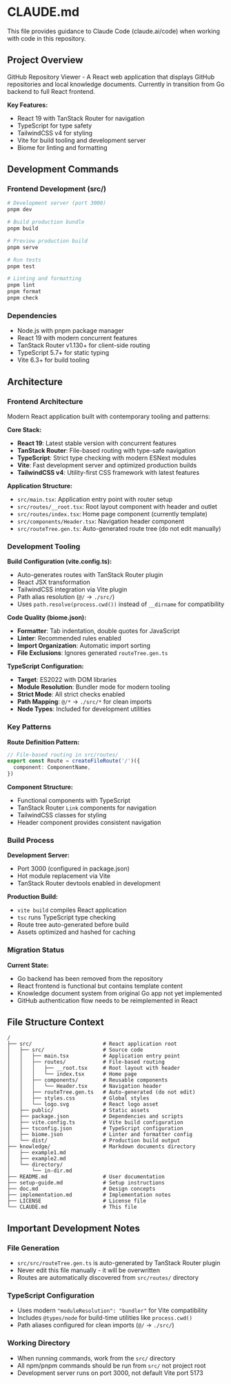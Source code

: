 # CLAUDE.md

This file provides guidance to Claude Code (claude.ai/code) when working with code in this repository.

## Project Overview

GitHub Repository Viewer - A React web application that displays GitHub repositories and local knowledge documents. Currently in transition from Go backend to full React frontend.

**Key Features:**
- React 19 with TanStack Router for navigation
- TypeScript for type safety
- TailwindCSS v4 for styling
- Vite for build tooling and development server
- Biome for linting and formatting

## Development Commands

### Frontend Development (src/)
```bash
# Development server (port 3000)
pnpm dev

# Build production bundle
pnpm build

# Preview production build
pnpm serve

# Run tests
pnpm test

# Linting and formatting
pnpm lint
pnpm format
pnpm check
```

### Dependencies
- Node.js with pnpm package manager
- React 19 with modern concurrent features
- TanStack Router v1.130+ for client-side routing
- TypeScript 5.7+ for static typing
- Vite 6.3+ for build tooling

## Architecture

### Frontend Architecture
Modern React application built with contemporary tooling and patterns:

**Core Stack:**
- **React 19**: Latest stable version with concurrent features
- **TanStack Router**: File-based routing with type-safe navigation
- **TypeScript**: Strict type checking with modern ESNext modules
- **Vite**: Fast development server and optimized production builds
- **TailwindCSS v4**: Utility-first CSS framework with latest features

**Application Structure:**
- `src/main.tsx`: Application entry point with router setup
- `src/routes/__root.tsx`: Root layout component with header and outlet
- `src/routes/index.tsx`: Home page component (currently template)
- `src/components/Header.tsx`: Navigation header component
- `src/routeTree.gen.ts`: Auto-generated route tree (do not edit manually)

### Development Tooling

**Build Configuration (vite.config.ts):**
- Auto-generates routes with TanStack Router plugin
- React JSX transformation
- TailwindCSS integration via Vite plugin
- Path alias resolution (`@/` → `./src/`)
- Uses `path.resolve(process.cwd())` instead of `__dirname` for compatibility

**Code Quality (biome.json):**
- **Formatter**: Tab indentation, double quotes for JavaScript
- **Linter**: Recommended rules enabled
- **Import Organization**: Automatic import sorting
- **File Exclusions**: Ignores generated `routeTree.gen.ts`

**TypeScript Configuration:**
- **Target**: ES2022 with DOM libraries
- **Module Resolution**: Bundler mode for modern tooling
- **Strict Mode**: All strict checks enabled
- **Path Mapping**: `@/*` → `./src/*` for clean imports
- **Node Types**: Included for development utilities

### Key Patterns

**Route Definition Pattern:**
```typescript
// File-based routing in src/routes/
export const Route = createFileRoute('/')({
  component: ComponentName,
})
```

**Component Structure:**
- Functional components with TypeScript
- TanStack Router `Link` components for navigation
- TailwindCSS classes for styling
- Header component provides consistent navigation

### Build Process

**Development Server:**
- Port 3000 (configured in package.json)
- Hot module replacement via Vite
- TanStack Router devtools enabled in development

**Production Build:**
- `vite build` compiles React application
- `tsc` runs TypeScript type checking
- Route tree auto-generated before build
- Assets optimized and hashed for caching

### Migration Status

**Current State:**
- Go backend has been removed from the repository
- React frontend is functional but contains template content
- Knowledge document system from original Go app not yet implemented
- GitHub authentication flow needs to be reimplemented in React

## File Structure Context
```
/
├── src/                       # React application root
│   ├── src/                   # Source code
│   │   ├── main.tsx           # Application entry point
│   │   ├── routes/            # File-based routing
│   │   │   ├── __root.tsx     # Root layout with header
│   │   │   └── index.tsx      # Home page
│   │   ├── components/        # Reusable components
│   │   │   └── Header.tsx     # Navigation header
│   │   ├── routeTree.gen.ts   # Auto-generated (do not edit)
│   │   ├── styles.css         # Global styles
│   │   └── logo.svg           # React logo asset
│   ├── public/                # Static assets
│   ├── package.json           # Dependencies and scripts
│   ├── vite.config.ts         # Vite build configuration
│   ├── tsconfig.json          # TypeScript configuration
│   ├── biome.json             # Linter and formatter config
│   └── dist/                  # Production build output
├── knowledge/                 # Markdown documents directory
│   ├── example1.md
│   ├── example2.md
│   └── directory/
│       └── in-dir.md
├── README.md                  # User documentation
├── setup-guide.md             # Setup instructions
├── doc.md                     # Design concepts
├── implementation.md          # Implementation notes
├── LICENSE                    # License file
└── CLAUDE.md                  # This file
```

## Important Development Notes

### File Generation
- `src/src/routeTree.gen.ts` is auto-generated by TanStack Router plugin
- Never edit this file manually - it will be overwritten
- Routes are automatically discovered from `src/routes/` directory

### TypeScript Configuration
- Uses modern `"moduleResolution": "bundler"` for Vite compatibility
- Includes `@types/node` for build-time utilities like `process.cwd()`
- Path aliases configured for clean imports (`@/` → `./src/`)

### Working Directory
- When running commands, work from the `src/` directory
- All npm/pnpm commands should be run from `src/` not project root
- Development server runs on port 3000, not default Vite port 5173